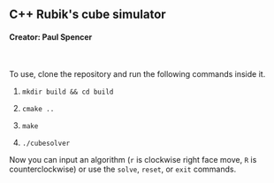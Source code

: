 ## C++ Rubik's cube simulator

#### Creator: Paul Spencer

<br>

To use, clone the repository and run the following commands inside it.

1. `mkdir build && cd build`

2. `cmake ..`

3. `make`

4. `./cubesolver`

Now you can input an algorithm (`r` is clockwise right face move, `R` is counterclockwise) or use the `solve`, `reset`, or `exit` commands.